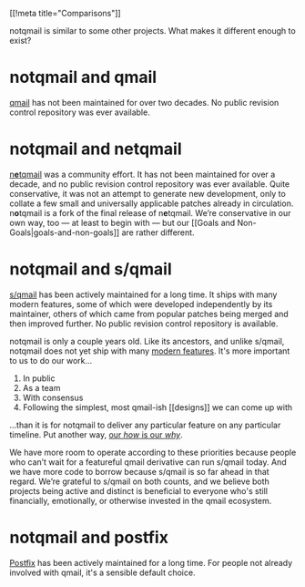 [[!meta title="Comparisons"]]

notqmail is similar to some other projects. What makes it different enough to exist?

# notqmail and qmail

[qmail](https://cr.yp.to/qmail.html) has not been maintained for over two decades. No public revision control repository was ever available.

# notqmail and netqmail

[n**e**tqmail](http://netqmail.org/) was a community effort. It has not been maintained for over a decade, and no public revision control repository was ever available. Quite conservative, it was not an attempt to generate new development, only to collate a few small and universally applicable patches already in circulation. n**o**tqmail is a fork of the final release of n**e**tqmail. We’re conservative in our own way, too — at least to begin with — but our [[Goals and Non-Goals|goals-and-non-goals]] are rather different.

# notqmail and s/qmail

[s/qmail](https://www.fehcom.de/sqmail/sqmail.html) has been actively maintained for a long time. It ships with many modern features, some of which were developed independently by its maintainer, others of which came from popular patches being merged and then improved further. No public revision control repository is available.

notqmail is only a couple years old. Like its ancestors, and unlike s/qmail, notqmail does not yet ship with many [modern features](https://github.com/notqmail/notqmail/wiki/Feature-Wishlist). It's more important to us to do our work…

1. In public
2. As a team
3. With consensus
4. Following the simplest, most qmail-ish [[designs]] we can come up with

…than it is for notqmail to deliver any particular feature on any particular timeline. Put another way, [our _how_ is our _why_](https://github.com/notqmail/notqmail/wiki/Trust).

We have more room to operate according to these priorities because people who can’t wait for a featureful qmail derivative can run s/qmail today. And we have more code to borrow because s/qmail is so far ahead in that regard. We’re grateful to s/qmail on both counts, and we believe both projects being active and distinct is beneficial to everyone who's still financially, emotionally, or otherwise invested in the qmail ecosystem.

# notqmail and postfix

[Postfix](http://www.postfix.org/) has been actively maintained for a long time. For people not already involved with qmail, it's a sensible default choice.
